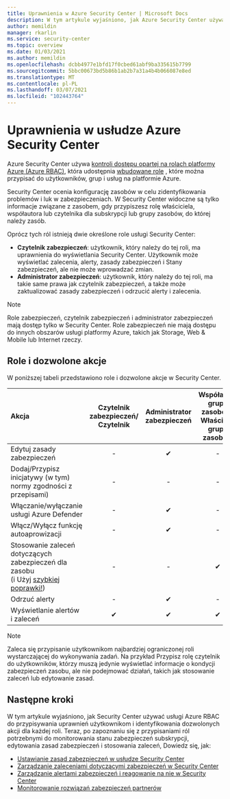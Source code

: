 ```yaml
---
title: Uprawnienia w Azure Security Center | Microsoft Docs
description: W tym artykule wyjaśniono, jak Azure Security Center używa kontroli dostępu opartej na rolach do przypisywania uprawnień użytkownikom i identyfikowania dozwolonych akcji dla każdej roli.
author: memildin
manager: rkarlin
ms.service: security-center
ms.topic: overview
ms.date: 01/03/2021
ms.author: memildin
ms.openlocfilehash: dcbb4977e1bfd17f0cbed61abf9ba335615b7799
ms.sourcegitcommit: 5bbc00673bd5b86b1ab2b7a31a4b4b066087e8ed
ms.translationtype: MT
ms.contentlocale: pl-PL
ms.lasthandoff: 03/07/2021
ms.locfileid: "102443764"
---
```

# <a name="permissions-in-azure-security-center"></a>Uprawnienia w usłudze Azure Security Center

Azure Security Center używa [kontroli dostępu opartej na rolach platformy Azure (Azure RBAC)](../role-based-access-control/role-assignments-portal.md), która udostępnia [wbudowane role](../role-based-access-control/built-in-roles.md) , które można przypisać do użytkowników, grup i usług na platformie Azure.

Security Center ocenia konfigurację zasobów w celu zidentyfikowania problemów i luk w zabezpieczeniach. W Security Center widoczne są tylko informacje związane z zasobem, gdy przypiszesz rolę właściciela, współautora lub czytelnika dla subskrypcji lub grupy zasobów, do której należy zasób.

Oprócz tych ról istnieją dwie określone role usługi Security Center:

* **Czytelnik zabezpieczeń**: użytkownik, który należy do tej roli, ma uprawnienia do wyświetlania Security Center. Użytkownik może wyświetlać zalecenia, alerty, zasady zabezpieczeń i Stany zabezpieczeń, ale nie może wprowadzać zmian.
* **Administrator zabezpieczeń**: użytkownik, który należy do tej roli, ma takie same prawa jak czytelnik zabezpieczeń, a także może zaktualizować zasady zabezpieczeń i odrzucić alerty i zalecenia.

> [!NOTE]
> Role zabezpieczeń, czytelnik zabezpieczeń i administrator zabezpieczeń mają dostęp tylko w Security Center. Role zabezpieczeń nie mają dostępu do innych obszarów usługi platformy Azure, takich jak Storage, Web & Mobile lub Internet rzeczy.
>

## <a name="roles-and-allowed-actions"></a>Role i dozwolone akcje

W poniższej tabeli przedstawiono role i dozwolone akcje w Security Center.

| Akcja                                                                                                                                        | Czytelnik zabezpieczeń/ <br> Czytelnik | Administrator zabezpieczeń | Współautor grupy zasobów/ <br> Właściciel grupy zasobów | Współautor subskrypcji | Właściciel subskrypcji |
|:----------------------------------------------------------------------------------------------------------------------------------------------|:-----------------------------:|:--------------:|:------------------------------------------------------:|:------------------------:|:------------------:|
| Edytuj zasady zabezpieczeń                                                                                                                          | -                             | ✔             | -                                                      | -                        | ✔                 |
| Dodaj/Przypisz inicjatywy (w tym) normy zgodności z przepisami)                                                                           | -                             | -              | -                                                      | -                        | ✔                 |
| Włączanie/wyłączanie usługi Azure Defender                                                                                                               | -                             | ✔             | -                                                      | -                        | ✔                 |
| Włącz/Wyłącz funkcję autoaprowizacji                                                                                                            | -                             | ✔             | -                                                      | ✔                       | ✔                  |
| Stosowanie zaleceń dotyczących zabezpieczeń dla zasobu</br> (i Użyj [szybkiej poprawki!](security-center-remediate-recommendations.md#quick-fix-remediation)) | -                             | -              | ✔                                                     | ✔                        | ✔                 |
| Odrzuć alerty                                                                                                                                | -                             | ✔             | -                                                      | ✔                       | ✔                  |
| Wyświetlanie alertów i zaleceń                                                                                                               | ✔                            | ✔              | ✔                                                     | ✔                        | ✔                 |

> [!NOTE]
> Zaleca się przypisanie użytkownikom najbardziej ograniczonej roli wystarczającej do wykonywania zadań. Na przykład Przypisz rolę czytelnik do użytkowników, którzy muszą jedynie wyświetlać informacje o kondycji zabezpieczeń zasobu, ale nie podejmować działań, takich jak stosowanie zaleceń lub edytowanie zasad.
>
>

## <a name="next-steps"></a>Następne kroki
W tym artykule wyjaśniono, jak Security Center używać usługi Azure RBAC do przypisywania uprawnień użytkownikom i identyfikowania dozwolonych akcji dla każdej roli. Teraz, po zapoznaniu się z przypisaniami ról potrzebnymi do monitorowania stanu zabezpieczeń subskrypcji, edytowania zasad zabezpieczeń i stosowania zaleceń, Dowiedz się, jak:

- [Ustawianie zasad zabezpieczeń w usłudze Security Center](tutorial-security-policy.md)
- [Zarządzanie zaleceniami dotyczącymi zabezpieczeń w Security Center](security-center-recommendations.md)
- [Zarządzanie alertami zabezpieczeń i reagowanie na nie w Security Center](security-center-managing-and-responding-alerts.md)
- [Monitorowanie rozwiązań zabezpieczeń partnerów](./security-center-partner-integration.md)